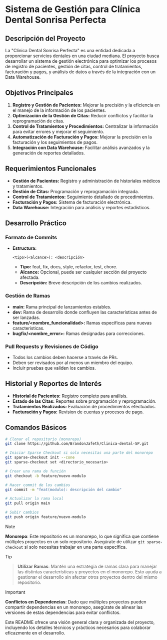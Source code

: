 
# Sistema de Gestión para Clínica Dental Sonrisa Perfecta

## Descripción del Proyecto
La "Clínica Dental Sonrisa Perfecta" es una entidad dedicada a proporcionar servicios dentales en una ciudad mediana. El proyecto busca desarrollar un sistema de gestión electrónica para optimizar los procesos de registro de pacientes, gestión de citas, control de tratamientos, facturación y pagos, y análisis de datos a través de la integración con un Data Warehouse.

## Objetivos Principales
1. **Registro y Gestión de Pacientes:** Mejorar la precisión y la eficiencia en el manejo de la información de los pacientes.
2. **Optimización de la Gestión de Citas:** Reducir conflictos y facilitar la reprogramación de citas.
3. **Control de Tratamientos y Procedimientos:** Centralizar la información para evitar errores y mejorar el seguimiento.
4. **Automatización de Facturación y Pagos:** Mejorar la precisión en la facturación y los seguimientos de pagos.
5. **Integración con Data Warehouse:** Facilitar análisis avanzados y la generación de reportes detallados.

## Requerimientos Funcionales
- **Gestión de Pacientes:** Registro y administración de historiales médicos y tratamientos.
- **Gestión de Citas:** Programación y reprogramación integrada.
- **Control de Tratamientos:** Seguimiento detallado de procedimientos.
- **Facturación y Pagos:** Sistema de facturación electrónica.
- **Data Warehouse:** Integración para análisis y reportes estadísticos.

## Desarrollo Práctico

### Formato de Commits
- **Estructura:**
  ```
  <tipo>(<alcance>): <descripción>
  ```
  - **Tipo:** feat, fix, docs, style, refactor, test, chore.
  - **Alcance:** Opcional, puede ser cualquier sección del proyecto afectada.
  - **Descripción:** Breve descripción de los cambios realizados.

### Gestión de Ramas
- **main:** Rama principal de lanzamientos estables.
- **dev:** Rama de desarrollo donde confluyen las características antes de ser lanzadas.
- **feature/<nombre_funcionalidad>:** Ramas específicas para nuevas características.
- **bugfix/<nombre_error>:** Ramas designadas para correcciones.

### Pull Requests y Revisiones de Código
- Todos los cambios deben hacerse a través de PRs.
- Deben ser revisados por al menos un miembro del equipo.
- Incluir pruebas que validen los cambios.

## Historial y Reportes de Interés
- **Historial de Pacientes:** Registro completo para análisis.
- **Estado de las Citas:** Reportes sobre programación y reprogramación.
- **Tratamientos Realizados:** Evaluación de procedimientos efectuados.
- **Facturación y Pagos:** Revision de cuentas y procesos de pago.

## Comandos Básicos
```bash
# Clonar el repositorio (monorepo)
git clone https://github.com/BrandonJafeth/Clinica-dental-SP.git

# Iniciar Sparse Checkout si solo necesitas una parte del monorepo
git sparse-checkout init --cone
git sparse-checkout set <directorio_necesario>

# Crear una rama de función
git checkout -b feature/nuevo-modulo

# Hacer commit de los cambios
git commit -m "feat(modulo): descripción del cambio"

# Actualizar la rama local
git pull origin main

# Subir cambios
git push origin feature/nuevo-modulo
```

>[!NOTE]
>**Monorepo**: Este repositorio es un monorepo, lo que significa que contiene múltiples proyectos en un solo repositorio. Asegúrate de utilizar `git sparse-checkout` si solo necesitas trabajar en una parte específica.

> [!TIP]

> **Utilizar Ramas**: Mantén una estrategia de ramas clara para manejar las distintas características y proyectos en el monorepo. Esto ayuda a gestionar el desarrollo sin afectar otros proyectos dentro del mismo repositorio.

> [!IMPORTANT]
>  **Conflictos en Dependencias**: Dado que múltiples proyectos pueden compartir dependencias en un monorepo, asegúrate de alinear las versiones de estas dependencias para evitar conflictos.

Este README ofrece una visión general clara y organizada del proyecto, incluyendo los detalles técnicos y prácticos necesarios para colaborar eficazmente en el desarrollo.
```

